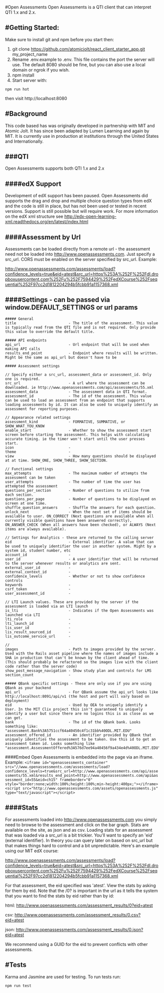 #Open Assessments
Open Assessments is a QTI client that can interpret QTI 1.x and 2.x.

#Getting Started:
-----------------------

Make sure to install git and npm before you start then:

1. git clone https://github.com/atomicjolt/react_client_starter_app.git my_project_name
2. Rename .env.example to .env. This file contains the port the server will use. The default 8080 should be fine, but you can also use a local domain or ngrok if you wish.
3. npm install
4. Start server with:

  `npm run hot`

then visit http://localhost:8080


#Background
-----------------------
This code based has was originally developed in partnership with MIT and Atomic Jolt. It has since been adapted by Lumen Learning and again by MIT. It is currently use in production at institutions through the United States and Internationally.

###QTI
-----------------------
Open Assessments supports both QTI 1.x and 2.x

####edX Support
-----------------------
Development of edX support has been paused. Open Assessments did supports the drag and drop and multiple choice question types from edX
and the code is still in place, but has not been used or tested in recent versions. Support is still possible but will require work.
For more information on the edX xml structure see http://edx-open-learning-xml.readthedocs.org/en/latest/index.html

####Assessment by Url
-----------------------
Assessments can be loaded directly from a remote url - the assessment need not be loaded into http://www.openassessments.com.
Just specify a src_url. CORS must be enabled on the server specified by src_url. Example:

http://www.openassessments.com/assessments/load?confidence_levels=true&eid=atest&src_url=https%253A%252F%252Fdl.dropboxusercontent.com%252Fu%252F7594429%252FedXCourse%252Fsequential%252F97cc2d1812204294b5fcbb91a1157368.xml

####Settings - can be passed via window.DEFAULT_SETTINGS or url params
-----------------------

    ##### General
    title                        - The title of the assessment. This value is typically read from the QTI file and is not required. Only provide this value to override the default title.

    ##### API endpoints
    api_url                      - Url endpoint that will be used when making API calls
    results_end_point            - Endpoint where results will be written. Might be the same as api_url but doesn't have to be

    ##### Assessment settings

    // Specify either a src_url, assessment_data or assessment_id. Only one is required.
    src_url                      - A url where the assessment can be downloaded. ie http://www.openassessments.com/api/assessments/55.xml
    assessment_data              - The assessment data in QTI format.
    assessment_id                - The id of the assessment. This value can be used to load an assessment from an endpoint that supports loading assessments by id. It can also be used to uniquely identify an assessment for reporting purposes.

    // Appearance related settings
    assessment_kind              - FORMATIVE, SUMMATIVE, or SHOW_WHAT_YOU_KNOW
    enable_start                 - Whether to show the assessment start screen before starting the assessment. This helps with calculating accurate timing. ie the timer won't start until the user presses start.
    icon                         -
    theme                        -
    view                         - How many questions should be displayed at at time. SHOW_ONE, SHOW_THREE, SHOW_SECTION.

    // Functional settings
    max_attempts                 - The maximum number of attempts the assessment can be taken
    user_attempts                - The number of time the user has attempted the assessment
    questions_per_section        - Number of questions to utilize from each section.
    questions_per_page           - Number of questions to be displayed on screen at one time.
    shuffle_question_answers     - Shuffle the answers for each question.
    unlock_next                  - When the next set of items should be available to user. ON_CORRECT (Next questions are available when all currently visible questions have been answered correctly), ON_ANSWER_CHECK (When all answers have been checked), or ALWAYS (Next items are always available).

    // Settings for Analytics - these are returned to the calling server
    eid                          - External identifier. A value that can be used to uniquely identifier the user in another system. Might by a system id, student number, etc
    account_id                   -
    user_id                      - A user identifier that will be returned to the server whenever results or analytics are sent.
    external_user_id             -
    external_context_id          -
    confidence_levels            - Whether or not to show confidence controls
    keywords                     -
    csrf_token                   -
    user_assessment_id           -

    // LTI Launch values. These are provided by the server if the assessment is loaded via an LTI launch
    is_lti                       - Indicates if the Open Assessments was launched via LTI
    lti_role                     -
    lti_launch_id                -
    lis_user_id                  -
    lis_result_sourced_id        -
    lis_outcome_service_url      -

    //
    images                       - Path to images provided by the server. Used with the Rails asset pipeline where the names of images include a SHA in production that can't be known by the client ahead of time. (This should probably be refactored so the images live with the client code rather than the server code)
    show_post_message_navigation - Show study plan and controls for LMS
    section_count                -

    ##### QBank specific settings - These are only use if you are using QBank as your backend
    api_url                      - For QBank assume the api_url looks like http://localhost:8091/api/v1 (the host and port will vary based on deployment)
    eid                          - Used by OEA to uniquely identify a User. In the MIT Clix project this isn't guaranteed to uniquely identify a user but since there are no logins this is as close as we can get.
    bank                         - The id of the QBank bank. Looks something like: "assessment.Bank%3A5751ccf64a40450c4f1c31bb%40ODL.MIT.EDU"
    assessment_offered_id        - An identifier provided by QBank that uniquely identifies the assessment to be taken. Use this id to get an assessment taken id. Looks something like "assessment.AssessmentOffered%3A576d7ee94a40456f9a434e4d%40ODL.MIT.EDU"

####Embed
Open Assessments is embedded into the page via an iframe. Example:
    `<iframe id="openassessments_container" src="//www.openassessments.com/assessments/load?confidence_levels=true&src_url=http://www.openassessments.com/api/assessments/55.xml&results_end_point=http://www.openassessments.com/api&assessment_id=55&eid=ch15" frameborder="0" style="border:none;width:100%;height:100%;min-height:400px;"></iframe><script src="http://www.openassessments.com/assets/openassessments.js" type="text/javascript"></script>`

####Stats
-----------------------
For assessments loaded into http://www.openassessments.com you simply need to browse to the assessment and click on the bar graph.
Stats are available on the site, as json and as csv. Loading stats for an assessment that was loaded via a src_url is a bit trickier.
You'll want to specify an 'eid' (external identifier). In theory you can query later on based on src_url but that makes things hard to control and a
bit unpredictable. Here's an example using our MIT edX course:

http://www.openassessments.com/assessments/load?confidence_levels=true&eid=atest&src_url=https%253A%252F%252Fdl.dropboxusercontent.com%252Fu%252F7594429%252FedXCourse%252Fsequential%252F97cc2d1812204294b5fcbb91a1157368.xml

For that assessment, the eid specified was 'atest'. View the stats by asking for them by eid. Note that the /0? is important in the url as it tells the system
that you want to find the stats by eid rather than by id:

html:
http://www.openassessments.com/assessment_results/0?eid=atest

csv:
http://www.openassessments.com/assessment_results/0.csv?eid=atest

json:
http://www.openassessments.com/assessment_results/0.json?eid=atest

We recommend using a GUID for the eid to prevent conflicts with other assessments.

#Tests
-----------
Karma and Jasmine are used for testing. To run tests run:

  `npm run test`
